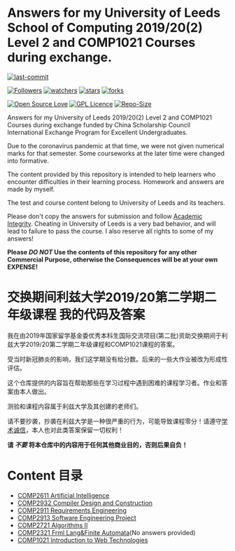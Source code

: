 # Answers for my University of Leeds School of Computing 2019/20(2) Level 2 and COMP1021 Courses during exchange.

[![last-commit](https://img.shields.io/github/last-commit/HollowMan6/Answers-for-My-Leeds-COMP2-Courses)](../../graphs/commit-activity)

[![Followers](https://img.shields.io/github/followers/HollowMan6?style=social)](https://github.com/HollowMan6?tab=followers)
[![watchers](https://img.shields.io/github/watchers/HollowMan6/Answers-for-My-Leeds-COMP2-Courses?style=social)](../../watchers)
[![stars](https://img.shields.io/github/stars/HollowMan6/Answers-for-My-Leeds-COMP2-Courses?style=social)](../../stargazers)
[![forks](https://img.shields.io/github/forks/HollowMan6/Answers-for-My-Leeds-COMP2-Courses?style=social)](../../network/members)

[![Open Source Love](https://img.shields.io/badge/-%E2%9D%A4%20Open%20Source-Green?style=flat-square&logo=Github&logoColor=white&link=https://hollowman6.github.io/fund.html)](https://hollowman6.github.io/fund.html)
[![GPL Licence](https://img.shields.io/badge/license-GPL-blue)](https://opensource.org/licenses/GPL-3.0/)
[![Repo-Size](https://img.shields.io/github/repo-size/HollowMan6/Answers-for-My-Leeds-COMP2-Courses.svg)](../../archive/master.zip)

Answers for my University of Leeds 2019/20(2) Level 2 and COMP1021 Courses during exchange funded by China Scholarship Council International Exchange Program for Excellent Undergraduates.

Due to the coronavirus pandemic at that time, we were not given numerical marks for that semester. Some courseworks at the later time were changed into formative.

The content provided by this repository is intended to help learners who encounter difficulties in their learning process. Homework and answers are made by myself.

The test and course content belong to University of Leeds and its teachers.

Please don't copy the answers for submission and follow [Academic Integrity](https://www.leeds.ac.uk/vle/students/assess/academicintegrity/). Cheating in University of Leeds is a very bad behavior, and will lead to failure to pass the course. I also reserve all rights to some of my answers!

**Please ***DO NOT*** Use the contents of this repository for any other Commercial Purpose, otherwise the Consequences will be at your own EXPENSE!**

# 交换期间利兹大学2019/20第二学期二年级课程 我的代码及答案

我在由2019年国家留学基金委优秀本科生国际交流项目(第二批)资助交换期间于利兹大学2019/20第二学期二年级课程和COMP1021课程的答案。

受当时新冠肺炎的影响，我们这学期没有给分数。后来的一些大作业被改为形成性评估。

这个仓库提供的内容旨在帮助那些在学习过程中遇到困难的课程学习者。作业和答案由本人做出。

测验和课程内容属于利兹大学及其创建的老师们。

请不要抄袭，抄袭在利兹大学是一种很严重的行为，可能导致课程零分！请遵守[学术诚信](https://www.leeds.ac.uk/vle/students/assess/academicintegrity/)，本人也对此类答案保留一切权利！

**请 ***不要*** 将本仓库中的内容用于任何其他商业目的，否则后果自负！**

# Content 目录

* [COMP2611	Artificial Intelligence](COMP2611)
* [COMP2932	Compiler Design and Construction](COMP2932)
* [COMP2911	Requirements Engineering](COMP2911)
* [COMP2913	Software Engineering Project](COMP2913)
* [COMP2721	Algorithms II](COMP2721)
* [COMP2321	Frml Lang&Finite Automata](COMP2321)(No answers provided)
* [COMP1021	Introduction to Web Technologies](COMP1021)
